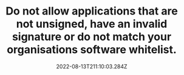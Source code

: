 ---
title: Do not allow applications that are not unsigned, have an invalid signature or do not match your organisations software whitelist.
date: "2022-08-13T211:10:03.284Z"
description: ""
position: 1
section: "Malware protection"
---
